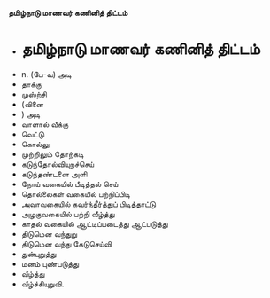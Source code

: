 **தமிழ்நாடு மாணவர் கணினித் திட்டம்**
- # தமிழ்நாடு மாணவர் கணினித் திட்டம்
- n. (பே-வ) அடி
- தாக்கு
- முஸ்ற்சி
- (வினை
- ) அடி
- வாளால் வீக்கு
- வெட்டு
- கொல்லு
- முற்றிலும் தோற்கடி
- கடுந்தோல்வியுறச்செய்
- கடுந்தண்டனை அளி
- நோய் வகையில் பீடித்தல் செய்
- தொல்லைகள் வகையில் பற்றிப்பிடி
- அவாவகையில் கவர்ந்தீர்த்துப் பிடித்தாட்டு
- அழகுவகையில் பற்றி வீழ்த்து
- காதல் வகையில் ஆட்டிப்படைத்து ஆட்படுத்து
- திடுமென வந்துறு
- திடுமென வந்து கேடுசெய்வி
- துன்புறுத்து
- மனம் புண்படுத்து
- வீழ்த்து
- வீழ்ச்சியுறுவி.

